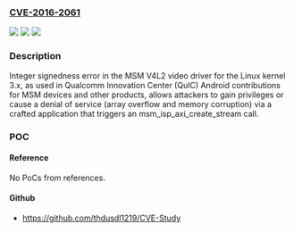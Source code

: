 ### [CVE-2016-2061](https://cve.mitre.org/cgi-bin/cvename.cgi?name=CVE-2016-2061)
![](https://img.shields.io/static/v1?label=Product&message=n%2Fa&color=blue)
![](https://img.shields.io/static/v1?label=Version&message=n%2Fa&color=blue)
![](https://img.shields.io/static/v1?label=Vulnerability&message=n%2Fa&color=brighgreen)

### Description

Integer signedness error in the MSM V4L2 video driver for the Linux kernel 3.x, as used in Qualcomm Innovation Center (QuIC) Android contributions for MSM devices and other products, allows attackers to gain privileges or cause a denial of service (array overflow and memory corruption) via a crafted application that triggers an msm_isp_axi_create_stream call.

### POC

#### Reference
No PoCs from references.

#### Github
- https://github.com/thdusdl1219/CVE-Study

